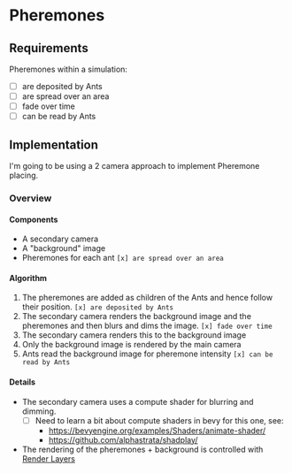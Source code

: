 # Pheremones

## Requirements

Pheremones within a simulation:

- [ ] are deposited by Ants
- [ ] are spread over an area
- [ ] fade over time
- [ ] can be read by Ants

## Implementation

I'm going to be using a 2 camera approach to implement Pheremone placing.

### Overview

#### Components

- A secondary camera
- A "background" image
- Pheremones for each ant `[x] are spread over an area`

#### Algorithm

1. The pheremones are added as children of the Ants and hence follow their position. `[x] are deposited by Ants`
2. The secondary camera renders the background image and the pheremones and then blurs and dims the image. `[x] fade over time`
3. The secondary camera renders this to the background image
4. Only the background image is rendered by the main camera
5. Ants read the background image for pheremone intensity `[x] can be read by Ants`

#### Details

- The secondary camera uses a compute shader for blurring and dimming.
  - [ ] Need to learn a bit about compute shaders in bevy for this one, see:
    - <https://bevyengine.org/examples/Shaders/animate-shader/>
    - <https://github.com/alphastrata/shadplay/>
- The rendering of the pheremones + background is controlled with [Render Layers](https://bevy-cheatbook.github.io/graphics/camera.html#render-layers)
